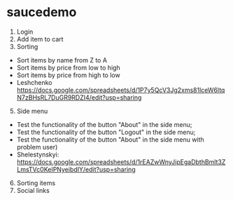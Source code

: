 # saucedemo
1. Login
2. Add item to cart
3. Sorting
- Sort items by name from Z to A
- Sort items by price from low to high
- Sort items by price from high to low
- Leshchenko https://docs.google.com/spreadsheets/d/1P7y5QcV3Jg2xms81lceW6ltqN7zBHsRL7DuGR9RDZI4/edit?usp=sharing
5. Side menu
- Test the functionality of the button "About" in the side menu;
- Test the functionality of the button "Logout" in the side menu;
- Test the functionality of the button "About" in the side menu with problem user)
- Shelestynskyi: https://docs.google.com/spreadsheets/d/1rEAZwWnyJipEgaDbthBmlt3ZLmsTVc0KeIPNyeibdIY/edit?usp=sharing 
6. Sorting items
7. Social links
